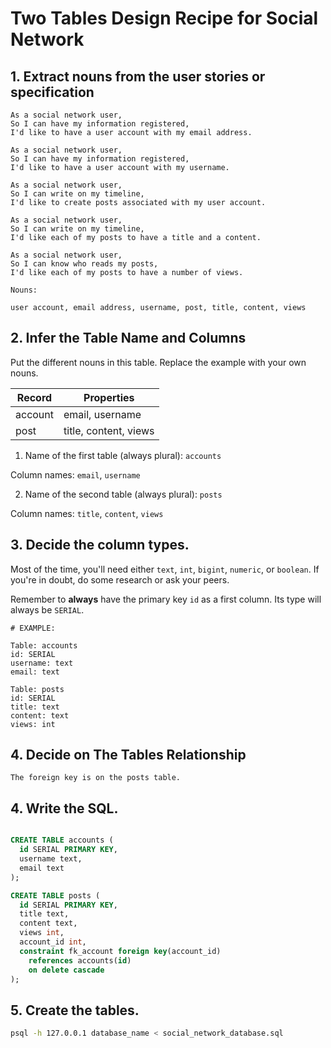 # Two Tables Design Recipe for Social Network

## 1. Extract nouns from the user stories or specification

```
As a social network user,
So I can have my information registered,
I'd like to have a user account with my email address.

As a social network user,
So I can have my information registered,
I'd like to have a user account with my username.

As a social network user,
So I can write on my timeline,
I'd like to create posts associated with my user account.

As a social network user,
So I can write on my timeline,
I'd like each of my posts to have a title and a content.

As a social network user,
So I can know who reads my posts,
I'd like each of my posts to have a number of views.
```

```
Nouns:

user account, email address, username, post, title, content, views

```

## 2. Infer the Table Name and Columns

Put the different nouns in this table. Replace the example with your own nouns.

| Record  | Properties               |
| ------- | ------------------------ |
| account | email, username          |
| post    | title, content, views    |

1. Name of the first table (always plural): `accounts`

Column names: `email`, `username`

2. Name of the second table (always plural): `posts`

Column names: `title`, `content`, `views`

## 3. Decide the column types.

Most of the time, you'll need either `text`, `int`, `bigint`, `numeric`, or `boolean`. If you're in doubt, do some research or ask your peers.

Remember to **always** have the primary key `id` as a first column. Its type will always be `SERIAL`.

```
# EXAMPLE:

Table: accounts
id: SERIAL
username: text
email: text

Table: posts
id: SERIAL
title: text
content: text
views: int

```

## 4. Decide on The Tables Relationship

```
The foreign key is on the posts table.
```

## 4. Write the SQL.

```sql

CREATE TABLE accounts (
  id SERIAL PRIMARY KEY,
  username text,
  email text
);

CREATE TABLE posts (
  id SERIAL PRIMARY KEY,
  title text,
  content text,
  views int,
  account_id int,
  constraint fk_account foreign key(account_id)
    references accounts(id)
    on delete cascade
);

```

## 5. Create the tables.

```bash
psql -h 127.0.0.1 database_name < social_network_database.sql
```
